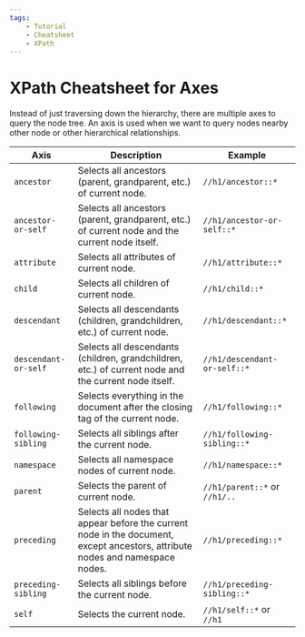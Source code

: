 ```yaml
---
tags:
    - Tutorial
    - Cheatsheet
    - XPath
---
```


# XPath Cheatsheet for Axes
Instead of just traversing down the hierarchy, there are multiple axes to query the node tree. An axis is used when we want to query nodes nearby other node or other hierarchical relationships.

| Axis | Description | Example |
| ---- | ----------- | ------- |
| `ancestor` | Selects all ancestors (parent, grandparent, etc.) of current node. | `//h1/ancestor::*` |
| `ancestor-or-self` | Selects all ancestors (parent, grandparent, etc.) of current node and the current node itself. | `//h1/ancestor-or-self::*` |
| `attribute` | Selects all attributes of current node. | `//h1/attribute::*` |
| `child` | Selects all children of current node. | `//h1/child::*` |
| `descendant` | Selects all descendants (children, grandchildren, etc.) of current node. | `//h1/descendant::*` |
| `descendant-or-self` | Selects all descendants (children, grandchildren, etc.) of current node and the current node itself. | `//h1/descendant-or-self::*` |
| `following` | Selects everything in the document after the closing tag of the current node. | `//h1/following::*` |
| `following-sibling` | Selects all siblings after the current node. | `//h1/following-sibling::*` |
| `namespace` | Selects all namespace nodes of current node. | `//h1/namespace::*` |
| `parent` | Selects the parent of current node. | `//h1/parent::*` or `//h1/..` |
| `preceding` | Selects all nodes that appear before the current node in the document, except ancestors, attribute nodes and namespace nodes. | `//h1/preceding::*` |
| `preceding-sibling` | Selects all siblings before the current node. | `//h1/preceding-sibling::*` |
| `self` | Selects the current node. | `//h1/self::*` or `//h1` |
